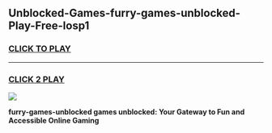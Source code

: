 
## Unblocked-Games-furry-games-unblocked-Play-Free-losp1
<h3>
<a href="https://premium76.site?title=furry-games-unblocked&ref=20A">CLICK TO PLAY</a></h3>
<hr>

<h3>
<a href="https://premium76.site?title=furry-games-unblocked&ref=20A">CLICK 2 PLAY</a>
  
</h3>

<a href="https://premium76.site?title=furry-games-unblocked&ref=20A"><img src="https://clearcache.store/games.png"></a>


**furry-games-unblocked games unblocked: Your Gateway to Fun and Accessible Online Gaming**
